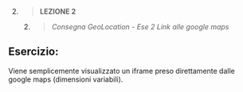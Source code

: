 2. > **LEZIONE 2**
     2. > *Consegna GeoLocation - Ese 2 Link alle google maps*
   
## Esercizio:
Viene semplicemente visualizzato un iframe preso direttamente dalle google maps (dimensioni variabili).